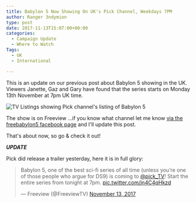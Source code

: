 ```yaml
---
title: Babylon 5 Now Showing On UK's Pick Channel, Weekdays 7PM
author: Ranger 3ndymion
type: post
date: 2017-11-13T15:07:00+00:00
categories:
  - Campaign Update
  - Where to Watch
Tags:
  - UK
  - International

---
```

This is an update on our previous post about Babylon 5 showing in the UK. Viewers Janette, Gaz and Gary have found that the series starts on Monday 13th November at 7pm UK time.

![TV Listings showing Pick channel's listing of Babylon 5](https://freebabylon5.com/pick-channel-listing.jpg)

The show is on Freeview ...if you know what channel let me know [via the freebabylon5 facebook page](https://www.facebook.com/freebabylon5) and I'll update this post.

That's about now, so go & check it out!

***UPDATE***

Pick did release a trailer yesterday, here it is in full glory:

<blockquote class="twitter-tweet" data-lang="en"><p lang="en" dir="ltr">Babylon 5, one of the best sci-fi series of all time (unless you’re one of those people who argue for DS9) is coming to <a href="https://twitter.com/Pick_TV?ref_src=twsrc%5Etfw">@pick_TV</a>! Start the entire series from tonight at 7pm. <a href="https://t.co/jn4C4qHkzd">pic.twitter.com/jn4C4qHkzd</a></p>&mdash; Freeview (@FreeviewTV) <a href="https://twitter.com/FreeviewTV/status/930116606075768833?ref_src=twsrc%5Etfw">November 13, 2017</a></blockquote> 
